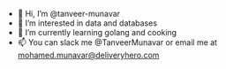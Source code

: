 - 👋 Hi, I’m @tanveer-munavar
- 👀 I’m interested in data and databases
- 🌱 I’m currently learning golang and cooking 
- 📫 You can slack me @TanveerMunavar or email me at mohamed.munavar@deliveryhero.com

<!---
tanveer-munavar/tanveer-munavar is a ✨ special ✨ repository because its `README.md` (this file) appears on your GitHub profile.
You can click the Preview link to take a look at your changes.
--->
